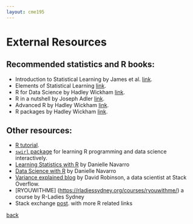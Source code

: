```yaml
---
layout: cme195
---
```


# [](#title) External Resources

## [](#books) Recommended statistics and R books:

- Introduction to Statistical Learning by James et al. [link](http://www-bcf.usc.edu/~gareth/ISL/ ).
- Elements of Statistical Learning [link](http://statweb.stanford.edu/~tibs/ElemStatLearn/ ).
- R for Data Science by Hadley Wickham [link](http://r4ds.had.co.nz/ ).
- R in a nutshell by Joseph Adler [link](http://shop.oreilly.com/product/0636920022008.do).
- Advanced R by Hadley Wickham [link](http://adv-r.had.co.nz/).
- R packages by Hadley Wickham [link](http://r-pkgs.had.co.nz/).

## [](#links)  Other resources:

- [R tutorial](https://www.tutorialspoint.com/r/index.htm ).
- [`swirl` package](http://swirlstats.com/) for learning R programming and
data science interactively.
- [Learning Statistics with R](https://learningstatisticswithr.com/) by Danielle Navarro
- [Data Science with R](https://robust-tools.djnavarro.net/) by Danielle Navarro
- [Variance explained blog](http://varianceexplained.org/) by David Robinson,
a data scientist at Stack Overflow.
- [RYOUWITHME] (https://rladiessydney.org/courses/ryouwithme/) a course by R-Ladies Sydney
- Stack exchange [post](http://stats.stackexchange.com/questions/138/free-resources-for-learning-r).
 with more R related links


[back](./)
